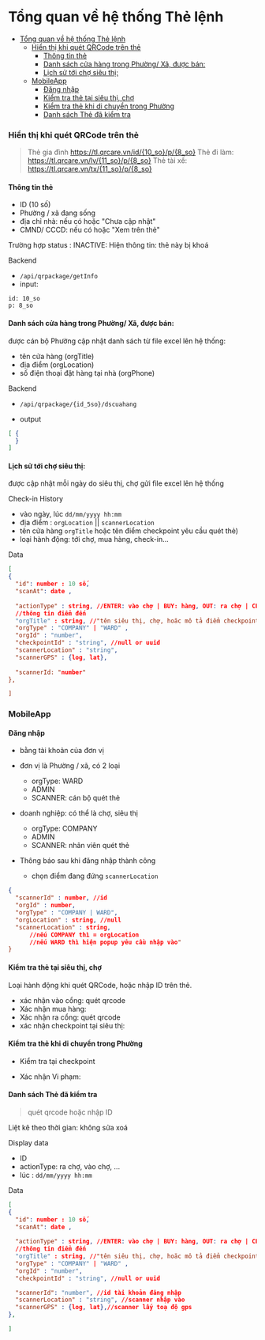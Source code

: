# Tổng quan về hệ thống Thẻ lệnh


<!-- @import "[TOC]" {cmd="toc" depthFrom=1 depthTo=6 orderedList=false} -->

<!-- code_chunk_output -->

- [Tổng quan về hệ thống Thẻ lệnh](#tổng-quan-về-hệ-thống-thẻ-lệnh)
    - [Hiển thị khi quét QRCode trên thẻ](#hiển-thị-khi-quét-qrcode-trên-thẻ)
      - [Thông tin thẻ](#thông-tin-thẻ)
      - [Danh sách cửa hàng trong Phường/ Xã, được bán:](#danh-sách-cửa-hàng-trong-phường-xã-được-bán)
      - [Lịch sử tới chợ siêu thị:](#lịch-sử-tới-chợ-siêu-thị)
    - [MobileApp](#mobileapp)
      - [Đăng nhập](#đăng-nhập)
      - [Kiểm tra thẻ tại siêu thị, chợ](#kiểm-tra-thẻ-tại-siêu-thị-chợ)
      - [Kiểm tra thẻ khi di chuyển trong Phường](#kiểm-tra-thẻ-khi-di-chuyển-trong-phường)
      - [Danh sách Thẻ đã kiểm tra](#danh-sách-thẻ-đã-kiểm-tra)

<!-- /code_chunk_output -->


### Hiển thị khi quét QRCode trên thẻ
> Thẻ gia đình https://tl.qrcare.vn/id/{10_so}/p/{8_so}
> Thẻ đi làm: https://tl.qrcare.vn/lv/{11_so}/p/{8_so}
> Thẻ tài xế: https://tl.qrcare.vn/tx/{11_so}/p/{8_so}


#### Thông tin thẻ 
- ID (10 số)
- Phường / xã đang sống
- địa chỉ nhà:  nếu có hoặc "Chưa cập nhật"
- CMND/ CCCD: nếu có hoặc "Xem trên thẻ"

Trường hợp status : INACTIVE: Hiện thông tin: thẻ này bị khoá

Backend

- `/api/qrpackage/getInfo` 
- input:
```
id: 10_so
p: 8_so
```

#### Danh sách cửa hàng trong Phường/ Xã, được bán: 
được cán bộ Phường cập nhật danh sách từ file excel lên hệ thống: 

- tên cửa hàng (orgTitle)
- địa điểm (orgLocation)
- số điện thoại đặt hàng tại nhà (orgPhone)

Backend
- `/api/qrpackage/{id_5so}/dscuahang`

- output
```json
[ {
  }
]
```
#### Lịch sử tới chợ siêu thị: 

được cập nhật mỗi ngày do siêu thị, chợ gửi file excel lên hệ thống

Check-in History 

- vào ngày, lúc `dd/mm/yyyy hh:mm`
- địa điểm : `orgLocation`  || `scannerLocation` 
- tên cửa hàng `orgTitle` hoặc tên điểm checkpoint yêu cầu quét thẻ) 
- loại hành động: tới chợ, mua hàng, check-in...

Data 
```json 
[
{
  "id": number : 10 số,
  "scanAt": date ,
 
  "actionType" : string, //ENTER: vào chợ | BUY: hàng, OUT: ra chợ | CHECKIN: quét tại điểm ...
  //thông tin điểm đến 
  "orgTitle" : string, //"tên siêu thị, chợ, hoăc mô tả điểm checkpoint: ngã 3 đường",
  "orgType" : "COMPANY" | "WARD" , 
  "orgId" : "number", 
  "checkpointId" : "string", //null or uuid 
  "scannerLocation" : "string",
  "scannerGPS" : {log, lat},
     
  "scannerId: "number"
},

]
```

### MobileApp

#### Đăng nhập
- bằng tài khoản của đơn vị 

- đơn vị là Phường / xã, có 2 loại 
    - orgType: WARD 
    - ADMIN
    - SCANNER: cán bộ quét thẻ

- doanh nghiệp: có thể là chợ, siêu thị
    - orgType: COMPANY
    - ADMIN
    - SCANNER: nhân viên quét thẻ

- Thông báo sau khi đăng nhập thành công
    - chọn điểm đang đứng `scannerLocation`

```json 
{
  "scannerId" : number, //id 
  "orgId" : number,
  "orgType" : "COMPANY | WARD", 
  "orgLocation" : string, //null 
  "scannerLocation" : string,
      //nếu COMPANY thì = orgLocation
      //nếu WARD thì hiện popup yêu cầu nhập vào" 
}
```

#### Kiểm tra thẻ tại siêu thị, chợ 

Loại hành động khi quét QRCode, hoặc nhập ID trên thẻ. 

- xác nhận vào cổng: quét qrcode
- Xác nhận mua hàng: 
- Xác nhận ra cổng: quét qrcode
- xác nhận checkpoint tại siêu thị: 

#### Kiểm tra thẻ khi di chuyển trong Phường

- Kiểm tra tại checkpoint

- Xác nhận Vi phạm: 

#### Danh sách Thẻ đã kiểm tra
> quét qrcode hoặc nhập ID 

Liệt kê theo thời gian: không sửa xoá

Display data
- ID
- actionType: ra chợ, vào chợ, ...
- lúc : `dd/mm/yyyy hh:mm` 


Data 
```json 
[
{
  "id": number : 10 số,
  "scanAt": date ,
 
  "actionType" : string, //ENTER: vào chợ | BUY: hàng, OUT: ra chợ | CHECKIN: quét tại điểm ...
  //thông tin điểm đến 
  "orgTitle" : string, //"tên siêu thị, chợ, hoăc mô tả điểm checkpoint: ngã 3 đường",
  "orgType" : "COMPANY" | "WARD" , 
  "orgId" : "number", 
  "checkpointId" : "string", //null or uuid 

  "scannerId": "number", //id tài khoản đăng nhập 
  "scannerLocation" : "string", //scanner nhập vào 
  "scannerGPS" : {log, lat},//scanner lấy toạ độ gps 
},

]